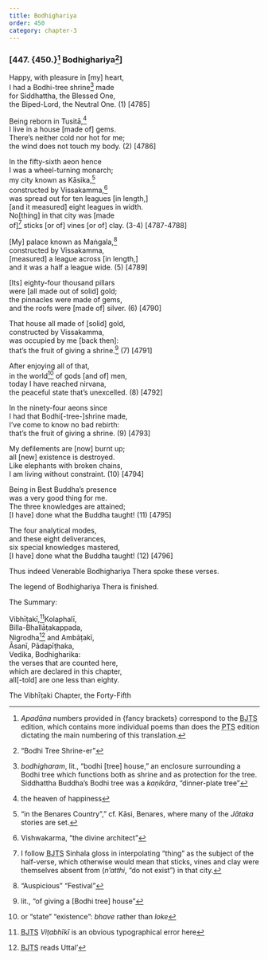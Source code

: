 ```yaml
---
title: Bodhighariya
order: 450
category: chapter-3
---
```


### \[447. {450.}[^1] Bodhighariya[^2]\]

Happy, with pleasure in \[my\] heart,  
I had a Bodhi-tree shrine[^3] made  
for Siddhattha, the Blessed One,  
the Biped-Lord, the Neutral One. (1) \[4785\]

Being reborn in Tusitā,[^4]  
I live in a house \[made of\] gems.  
There’s neither cold nor hot for me;  
the wind does not touch my body. (2) \[4786\]

In the fifty-sixth aeon hence  
I was a wheel-turning monarch;  
my city known as Kāsika,[^5]  
constructed by Vissakamma,[^6]  
was spread out for ten leagues \[in length,\]  
\[and it measured\] eight leagues in width.  
No\[thing\] in that city was \[made  
of\][^7] sticks \[or of\] vines \[or of\] clay. (3-4) \[4787-4788\]

\[My\] palace known as Maṅgala,[^8]  
constructed by Vissakamma,  
\[measured\] a league across \[in length,\]  
and it was a half a league wide. (5) \[4789\]

\[Its\] eighty-four thousand pillars  
were \[all made out of solid\] gold;  
the pinnacles were made of gems,  
and the roofs were \[made of\] silver. (6) \[4790\]

That house all made of \[solid\] gold,  
constructed by Vissakamma,  
was occupied by me \[back then\]:  
that’s the fruit of giving a shrine.[^9] (7) \[4791\]

After enjoying all of that,  
in the world[^10] of gods \[and of\] men,  
today I have reached nirvana,  
the peaceful state that’s unexcelled. (8) \[4792\]

In the ninety-four aeons since  
I had that Bodhi\[-tree-\]shrine made,  
I’ve come to know no bad rebirth:  
that’s the fruit of giving a shrine. (9) \[4793\]

My defilements are \[now\] burnt up;  
all \[new\] existence is destroyed.  
Like elephants with broken chains,  
I am living without constraint. (10) \[4794\]

Being in Best Buddha’s presence  
was a very good thing for me.  
The three knowledges are attained;  
\[I have\] done what the Buddha taught! (11) \[4795\]

The four analytical modes,  
and these eight deliverances,  
six special knowledges mastered,  
\[I have\] done what the Buddha taught! (12) \[4796\]

Thus indeed Venerable Bodhighariya Thera spoke these verses.

The legend of Bodhighariya Thera is finished.

The Summary:

Vibhīṭakī,[^11]Kolaphalī,  
Billa-Bhallāṭakappada,  
Nigrodha[^12] and Ambāṭakī,  
Āsanī, Pādapīṭhaka,  
Vedika, Bodhigharika:  
the verses that are counted here,  
which are declared in this chapter,  
all\[-told\] are one less than eighty.

The Vibhīṭaki Chapter, the Forty-Fifth

[^1]: *Apadāna* numbers provided in {fancy brackets} correspond to the <abbr title="Buddha Jayanthi Tripitaka Series">BJTS</abbr> edition, which contains more individual poems than does the <abbr title="Pali Text Society">PTS</abbr> edition dictating the main numbering of this translation.

[^2]: “Bodhi Tree Shrine-er”

[^3]: *bodhigharam*, lit., “bodhi \[tree\] house,” an enclosure surrounding a Bodhi tree which functions both as shrine and as protection for the tree. Siddhattha Buddha’s Bodhi tree was a *kaṇikāra*, “dinner-plate tree”

[^4]: the heaven of happiness

[^5]: “in the Benares Country”,” cf. Kāsi, Benares, where many of the *Jātaka* stories are set.

[^6]: Vishwakarma, “the divine architect”

[^7]: I follow <abbr title="Buddha Jayanthi Tripitaka Series">BJTS</abbr> Sinhala gloss in interpolating “thing” as the subject of the half-verse, which otherwise would mean that sticks, vines and clay were themselves absent from (*n’atthi*, “do not exist”) in that city.

[^8]: “Auspicious” “Festival”

[^9]: lit., “of giving a \[Bodhi tree\] house”

[^10]: or “state” “existence”: *bhave* rather than *loke*

[^11]: <abbr title="Buddha Jayanthi Tripitaka Series">BJTS</abbr> *Viṭabhīkī* is an obvious typographical error here

[^12]: <abbr title="Buddha Jayanthi Tripitaka Series">BJTS</abbr> reads Uttal’
